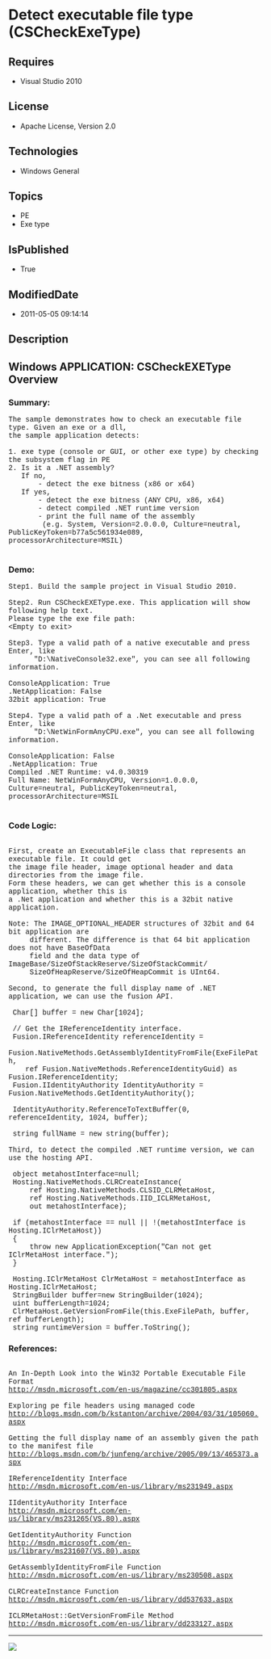 # Detect executable file type (CSCheckExeType)
## Requires
* Visual Studio 2010
## License
* Apache License, Version 2.0
## Technologies
* Windows General
## Topics
* PE
* Exe type
## IsPublished
* True
## ModifiedDate
* 2011-05-05 09:14:14
## Description

<p style="font-family:Courier New"></p>
<h2>Windows APPLICATION: CSCheckEXEType Overview </h2>
<p style="font-family:Courier New"></p>
<h3>Summary:</h3>
<p style="font-family:Courier New">The sample demonstrates how to check an executable file type. Given an exe or a dll,<br>
the sample application detects:<br>
<br>
1. exe type (console or GUI, or other exe type) by checking the subsystem flag in PE<br>
2. Is it a .NET assembly? <br>
&nbsp; &nbsp;If no, <br>
&nbsp; &nbsp; &nbsp; &nbsp;- detect the exe bitness (x86 or x64)<br>
&nbsp; &nbsp;If yes, <br>
&nbsp; &nbsp; &nbsp; &nbsp;- detect the exe bitness (ANY CPU, x86, x64)<br>
&nbsp; &nbsp; &nbsp; &nbsp;- detect compiled .NET runtime version <br>
&nbsp; &nbsp; &nbsp; &nbsp;- print the full name of the assembly <br>
&nbsp;&nbsp;&nbsp;&nbsp;&nbsp;&nbsp;&nbsp;&nbsp;(e.g. System, Version=2.0.0.0, Culture=neutral, PublicKeyToken=b77a5c561934e089, processorArchitecture=MSIL)<br>
&nbsp; </p>
<h3>Demo:</h3>
<p style="font-family:Courier New">Step1. Build the sample project in Visual Studio 2010.<br>
<br>
Step2. Run CSCheckEXEType.exe. This application will show following help text.<br>
Please type the exe file path:<br>
&lt;Empty to exit&gt;<br>
<br>
Step3. Type a valid path of a native executable and press Enter, like <br>
&nbsp; &nbsp; &nbsp; &quot;D:\NativeConsole32.exe&quot;, you can see all following information.<br>
<br>
ConsoleApplication: True<br>
.NetApplication: False<br>
32bit application: True<br>
<br>
Step4. Type a valid path of a .Net executable and press Enter, like <br>
&nbsp; &nbsp; &nbsp; &quot;D:\NetWinFormAnyCPU.exe&quot;, you can see all following information.<br>
<br>
ConsoleApplication: False<br>
.NetApplication: True<br>
Compiled .NET Runtime: v4.0.30319<br>
Full Name: NetWinFormAnyCPU, Version=1.0.0.0, Culture=neutral, PublicKeyToken=neutral, processorArchitecture=MSIL<br>
<br>
</p>
<h3>Code Logic:</h3>
<p style="font-family:Courier New"><br>
First, create an ExecutableFile class that represents an executable file. It could get
<br>
the image file header, image optional header and data directories from the image file.
<br>
Form these headers, we can get whether this is a console application, whether this is
<br>
a .Net application and whether this is a 32bit native application. <br>
<br>
Note: The IMAGE_OPTIONAL_HEADER structures of 32bit and 64 bit application are <br>
&nbsp; &nbsp; &nbsp;different. The difference is that 64 bit application does not have BaseOfData<br>
&nbsp; &nbsp; &nbsp;field and the data type of ImageBase/SizeOfStackReserve/SizeOfStackCommit/<br>
&nbsp; &nbsp; &nbsp;SizeOfHeapReserve/SizeOfHeapCommit is UInt64. <br>
<br>
Second, to generate the full display name of .NET application, we can use the fusion API.
<br>
<br>
&nbsp;Char[] buffer = new Char[1024];<br>
<br>
&nbsp;// Get the IReferenceIdentity interface.<br>
&nbsp;Fusion.IReferenceIdentity referenceIdentity =<br>
&nbsp; &nbsp; Fusion.NativeMethods.GetAssemblyIdentityFromFile(ExeFilePath,<br>
&nbsp; &nbsp; ref Fusion.NativeMethods.ReferenceIdentityGuid) as Fusion.IReferenceIdentity;<br>
&nbsp;Fusion.IIdentityAuthority IdentityAuthority = Fusion.NativeMethods.GetIdentityAuthority(); &nbsp;<br>
&nbsp;<br>
&nbsp;IdentityAuthority.ReferenceToTextBuffer(0, referenceIdentity, 1024, buffer);<br>
<br>
&nbsp;string fullName = new string(buffer);<br>
<br>
Third, to detect the compiled .NET runtime version, we can use the hosting API.<br>
<br>
&nbsp;object metahostInterface=null;<br>
&nbsp;Hosting.NativeMethods.CLRCreateInstance(<br>
&nbsp; &nbsp; &nbsp;ref Hosting.NativeMethods.CLSID_CLRMetaHost,<br>
&nbsp; &nbsp; &nbsp;ref Hosting.NativeMethods.IID_ICLRMetaHost, <br>
&nbsp; &nbsp; &nbsp;out metahostInterface);<br>
<br>
&nbsp;if (metahostInterface == null || !(metahostInterface is Hosting.IClrMetaHost))<br>
&nbsp;{<br>
&nbsp; &nbsp; &nbsp;throw new ApplicationException(&quot;Can not get IClrMetaHost interface.&quot;);<br>
&nbsp;}<br>
<br>
&nbsp;Hosting.IClrMetaHost ClrMetaHost = metahostInterface as Hosting.IClrMetaHost;<br>
&nbsp;StringBuilder buffer=new StringBuilder(1024);<br>
&nbsp;uint bufferLength=1024; &nbsp; &nbsp; &nbsp; &nbsp; &nbsp;<br>
&nbsp;ClrMetaHost.GetVersionFromFile(this.ExeFilePath, buffer, ref bufferLength);<br>
&nbsp;string runtimeVersion = buffer.ToString(); </p>
<h3>References:</h3>
<p style="font-family:Courier New"><br>
An In-Depth Look into the Win32 Portable Executable File Format<br>
<a target="_blank" href="http://msdn.microsoft.com/en-us/magazine/cc301805.aspx">http://msdn.microsoft.com/en-us/magazine/cc301805.aspx</a><br>
<br>
Exploring pe file headers using managed code<br>
<a target="_blank" href="http://blogs.msdn.com/b/kstanton/archive/2004/03/31/105060.aspx">http://blogs.msdn.com/b/kstanton/archive/2004/03/31/105060.aspx</a><br>
<br>
Getting the full display name of an assembly given the path to the manifest file<br>
<a target="_blank" href="http://blogs.msdn.com/b/junfeng/archive/2005/09/13/465373.aspx">http://blogs.msdn.com/b/junfeng/archive/2005/09/13/465373.aspx</a><br>
<br>
IReferenceIdentity Interface<br>
<a target="_blank" href="http://msdn.microsoft.com/en-us/library/ms231949.aspx">http://msdn.microsoft.com/en-us/library/ms231949.aspx</a><br>
<br>
IIdentityAuthority Interface<br>
<a target="_blank" href="http://msdn.microsoft.com/en-us/library/ms231265(VS.80).aspx">http://msdn.microsoft.com/en-us/library/ms231265(VS.80).aspx</a><br>
<br>
GetIdentityAuthority Function<br>
<a target="_blank" href="http://msdn.microsoft.com/en-us/library/ms231607(VS.80).aspx">http://msdn.microsoft.com/en-us/library/ms231607(VS.80).aspx</a><br>
<br>
GetAssemblyIdentityFromFile Function<br>
<a target="_blank" href="http://msdn.microsoft.com/en-us/library/ms230508.aspx">http://msdn.microsoft.com/en-us/library/ms230508.aspx</a><br>
<br>
CLRCreateInstance Function<br>
<a target="_blank" href="http://msdn.microsoft.com/en-us/library/dd537633.aspx">http://msdn.microsoft.com/en-us/library/dd537633.aspx</a><br>
<br>
ICLRMetaHost::GetVersionFromFile Method<br>
<a target="_blank" href="http://msdn.microsoft.com/en-us/library/dd233127.aspx">http://msdn.microsoft.com/en-us/library/dd233127.aspx</a><br>
</p>
<hr>
<div><a href="http://go.microsoft.com/?linkid=9759640" style="margin-top:3px"><img src="http://bit.ly/onecodelogo">
</a></div>

